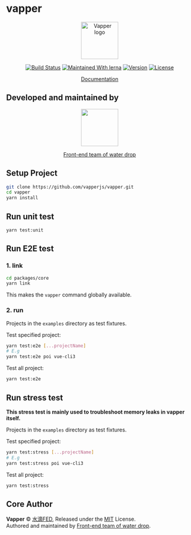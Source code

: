 # vapper

<p align="center"><a href="https://vapperjs.org/" target="_blank" rel="noopener noreferrer"><img width="100" src="https://vapperjs.org/vapper.png" alt="Vapper logo"></a></p>

<p align="center">
  <a href="https://circleci.com/gh/shuidi-fed/vapper"><img src="https://circleci.com/gh/shuidi-fed/vapper.svg?style=svg" alt="Build Status"/></a>
  <a href="https://lerna.js.org/"><img src="https://img.shields.io/badge/maintained%20with-lerna-cc00ff.svg" alt="Maintained With lerna"></a>
  <a href="https://www.npmjs.com/package/@vapper/core"><img src="https://img.shields.io/npm/v/@vapper/core.svg" alt="Version"></a>
  <a href="https://www.npmjs.com/package/@vapper/core"><img src="https://img.shields.io/npm/l/@vapper/core.svg" alt="License"></a>
</p>

<p align="center"><a href="https://vapperjs.org/">Documentation</a></p>

## Developed and maintained by

<p align="center"><a href="https://zhuanlan.zhihu.com/shuidi-fed"><img src="./assets/sd.png" width="100" /></a></p>

<p align="center"><a href="https://zhuanlan.zhihu.com/shuidi-fed">Front-end team of water drop</a></p>

## Setup Project

```sh
git clone https://github.com/vapperjs/vapper.git
cd vapper
yarn install
```

## Run unit test

```sh
yarn test:unit
```

## Run E2E test

### 1. link

```sh
cd packages/core
yarn link
```

This makes the `vapper` command globally available.

### 2. run

Projects in the `examples` directory as test fixtures.

Test specified project:

```sh
yarn test:e2e [...projectName]
# E.g
yarn test:e2e poi vue-cli3
```

Test all project:

```sh
yarn test:e2e
```

## Run stress test

**This stress test is mainly used to troubleshoot memory leaks in vapper itself.**

Projects in the `examples` directory as test fixtures.

Test specified project:

```sh
yarn test:stress [...projectName]
# E.g
yarn test:stress poi vue-cli3
```

Test all project:

```sh
yarn test:stress
```

## Core Author

**Vapper** © [水滴FED](https://github.com/shuidi-fed), Released under the [MIT](./LICENSE) License.<br>
Authored and maintained by [Front-end team of water drop](https://zhuanlan.zhihu.com/shuidi-fed).
